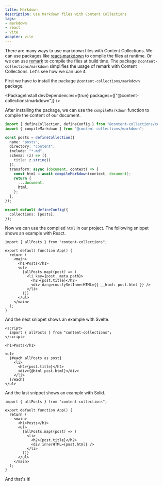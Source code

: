 ```yaml
---
title: Markdown
description: Use Markdown files with Content Collections
tags:
- markdown
- react
- vite
adapter: vite
---
```


There are many ways to use markdown files with Content Collections.
We can use packages like [react-markdown](https://github.com/remarkjs/react-markdown) to compile the files at runtime.
Or we can use [remark](https://github.com/remarkjs/remark) to compile the files at build time.
The package `@content-collections/markdown` simplifies the usage of remark with Content Collections.
Let's see how we can use it.


First we have to install the package `@content-collections/markdown` package.

<PackageInstall devDependencies={true} packages={["@content-collections/markdown"]} />

After installing the package, we can use the `compileMarkdown` function to compile the content of our document.

```ts
import { defineCollection, defineConfig } from "@content-collections/core";
import { compileMarkdown } from "@content-collections/markdown";

const posts = defineCollection({
  name: "posts",
  directory: "content",
  include: "*.md",
  schema: (z) => ({
    title: z.string()
  }),
  transform: async (document, context) => {
    const html = await compileMarkdown(context, document);
    return {
      ...document,
      html,
    };
  },
});

export default defineConfig({
  collections: [posts],
});
```

Now we can use the compiled `html` in our project.
The following snippet shows an example with React.

```tsx
import { allPosts } from "content-collections";

export default function App() {
  return (
    <main>
      <h1>Posts</h1>
      <ul>
        {allPosts.map((post) => (
          <li key={post._meta.path}>
            <h2>{post.title}</h2>
            <div dangerouslySetInnerHTML={{ __html: post.html }} />
          </li>
        ))}
      </ul>
    </main>
  );
}
```

And the next snippet shows an example with Svelte.

```svelte
<script>
  import { allPosts } from "content-collections";
</script>

<h1>Posts</h1>

<ul>
  {#each allPosts as post}
    <li>
      <h2>{post.title}</h2>
      <div>{@html post.html}</div>
    </li>
  {/each}
</ul>
```

And the last snippet shows an example with Solid.

```tsx
import { allPosts } from "content-collections";

export default function App() {
  return (
    <main>
      <h1>Posts</h1>
      <ul>
        {allPosts.map((post) => (
          <li>
            <h2>{post.title}</h2>
            <div innerHTML={post.html} />
          </li>
        ))}
      </ul>
    </main>
  );
}

```

And that's it!
